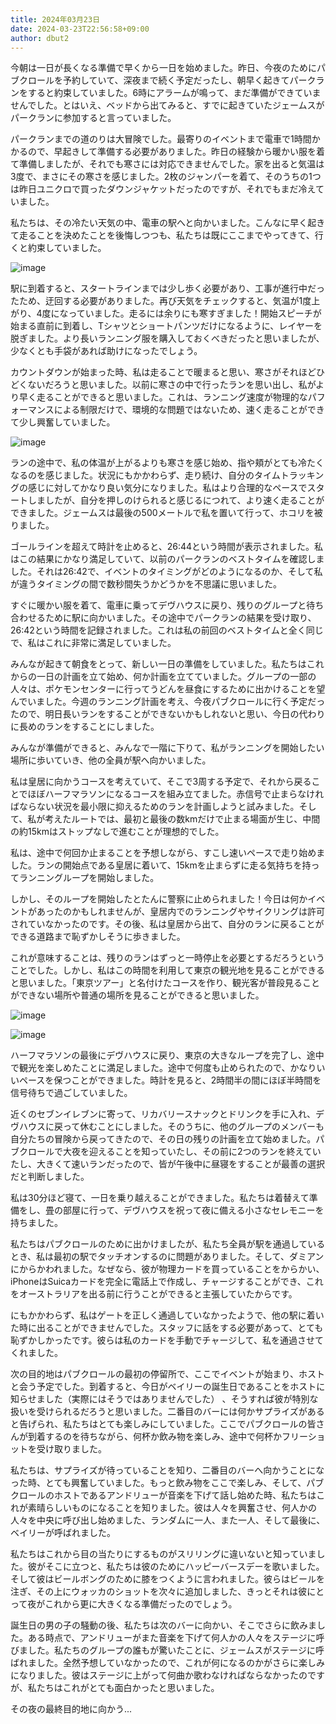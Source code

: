 ```yaml
---
title: 2024年03月23日
date: 2024-03-23T22:56:58+09:00
author: dbut2
---
```

今朝は一日が長くなる準備で早くから一日を始めました。昨日、今夜のためにパブクロールを予約していて、深夜まで続く予定だったし、朝早く起きてパークランをすると約束していました。6時にアラームが鳴って、まだ準備ができていませんでした。とはいえ、ベッドから出てみると、すでに起きていたジェームスがパークランに参加すると言っていました。

パークランまでの道のりは大冒険でした。最寄りのイベントまで電車で1時間かかるので、早起きして準備する必要がありました。昨日の経験から暖かい服を着て準備しましたが、それでも寒さには対応できませんでした。家を出ると気温は3度で、まさにその寒さを感じました。2枚のジャンパーを着て、そのうちの1つは昨日ユニクロで買ったダウンジャケットだったのですが、それでもまだ冷えていました。

私たちは、その冷たい天気の中、電車の駅へと向かいました。こんなに早く起きて走ることを決めたことを後悔しつつも、私たちは既にここまでやってきて、行くと約束していました。

![image](https://github.com/devhou-se/www-jp/assets/61171623/df6f921c-49f2-4141-98a0-c253f68dd412)

駅に到着すると、スタートラインまでは少し歩く必要があり、工事が進行中だったため、迂回する必要がありました。再び天気をチェックすると、気温が1度上がり、4度になっていました。走るには余りにも寒すぎました！開始スピーチが始まる直前に到着し、Tシャツとショートパンツだけになるように、レイヤーを脱ぎました。より長いランニング服を購入しておくべきだったと思いましたが、少なくとも手袋があれば助けになったでしょう。

カウントダウンが始まった時、私は走ることで暖まると思い、寒さがそれほどひどくないだろうと思いました。以前に寒さの中で行ったランを思い出し、私がより早く走ることができると思いました。これは、ランニング速度が物理的なパフォーマンスによる制限だけで、環境的な問題ではないため、速く走ることができて少し興奮していました。

![image](https://github.com/devhou-se/www-jp/assets/61171623/cd1fafc4-251e-4947-bfca-76517673faf0)

ランの途中で、私の体温が上がるよりも寒さを感じ始め、指や頬がとても冷たくなるのを感じました。状況にもかかわらず、走り続け、自分のタイムトラッキングの感じに対してかなり良い気分になりました。私はより合理的なペースでスタートしましたが、自分を押しのけられると感じるにつれて、より速く走ることができました。ジェームスは最後の500メートルで私を置いて行って、ホコリを被りました。

ゴールラインを超えて時計を止めると、26:44という時間が表示されました。私はこの結果にかなり満足していて、以前のパークランのベストタイムを確認しました。それは26:42で、イベントのタイミングがどのようになるのか、そして私が違うタイミングの間で数秒間失うかどうかを不思議に思いました。

すぐに暖かい服を着て、電車に乗ってデヴハウスに戻り、残りのグループと待ち合わせるために駅に向かいました。その途中でパークランの結果を受け取り、26:42という時間を記録されました。これは私の前回のベストタイムと全く同じで、私はこれに非常に満足していました。

みんなが起きて朝食をとって、新しい一日の準備をしていました。私たちはこれからの一日の計画を立て始め、何か計画を立てていました。グループの一部の人々は、ポケモンセンターに行ってうどんを昼食にするために出かけることを望んでいました。今週のランニング計画を考え、今夜パブクロールに行く予定だったので、明日長いランをすることができないかもしれないと思い、今日の代わりに長めのランをすることにしました。

みんなが準備ができると、みんなで一階に下りて、私がランニングを開始したい場所に歩いていき、他の全員が駅へ向かいました。

私は皇居に向かうコースを考えていて、そこで3周する予定で、それから戻ることでほぼハーフマラソンになるコースを組み立てました。赤信号で止まらなければならない状況を最小限に抑えるためのランを計画しようと試みました。そして、私が考えたルートでは、最初と最後の数kmだけで止まる場面が生じ、中間の約15kmはストップなしで進むことが理想的でした。

私は、途中で何回か止まることを予想しながら、すこし速いペースで走り始めました。ランの開始点である皇居に着いて、15kmを止まらずに走る気持ちを持ってランニングループを開始しました。

しかし、そのループを開始したとたんに警察に止められました！今日は何かイベントがあったのかもしれませんが、皇居内でのランニングやサイクリングは許可されていなかったのです。その後、私は皇居から出て、自分のランに戻ることができる道路まで恥ずかしそうに歩きました。

これが意味することは、残りのランはずっと一時停止を必要とするだろうということでした。しかし、私はこの時間を利用して東京の観光地を見ることができると思いました。「東京ツアー」と名付けたコースを作り、観光客が普段見ることができない場所や普通の場所を見ることができると思いました。

![image](https://github.com/devhou-se/www-jp/assets/61171623/c1a7611c-7b03-47fa-98ed-6e405943bbd5)

![image](https://github.com/devhou-se/www-jp/assets/61171623/395a558a-43e5-4f56-a1f3-bc955b9fcff3)

ハーフマラソンの最後にデヴハウスに戻り、東京の大きなループを完了し、途中で観光を楽しめたことに満足しました。途中で何度も止められたので、かなりいいペースを保つことができました。時計を見ると、2時間半の間にほぼ半時間を信号待ちで過ごしていました。

近くのセブンイレブンに寄って、リカバリースナックとドリンクを手に入れ、デヴハウスに戻って休むことにしました。そのうちに、他のグループのメンバーも自分たちの冒険から戻ってきたので、その日の残りの計画を立て始めました。パブクロールで大夜を迎えることを知っていたし、その前に2つのランを終えていたし、大きくて速いランだったので、皆が午後中に昼寝をすることが最善の選択だと判断しました。

私は30分ほど寝て、一日を乗り越えることができました。私たちは着替えて準備をし、畳の部屋に行って、デヴハウスを祝って夜に備える小さなセレモニーを持ちました。

私たちはパブクロールのために出かけましたが、私たち全員が駅を通過しているとき、私は最初の駅でタッチオンするのに問題がありました。そして、ダミアンにからかわれました。なぜなら、彼が物理カードを買っていることをからかい、iPhoneはSuicaカードを完全に電話上で作成し、チャージすることができ、これをオーストラリアを出る前に行うことができると主張していたからです。

にもかかわらず、私はゲートを正しく通過していなかったようで、他の駅に着いた時に出ることができませんでした。スタッフに話をする必要があって、とても恥ずかしかったです。彼らは私のカードを手動でチャージして、私を通過させてくれました。

次の目的地はパブクロールの最初の停留所で、ここでイベントが始まり、ホストと会う予定でした。到着すると、今日がベイリーの誕生日であることをホストに知らせました（実際にはそうではありませんでした） 、そうすれば彼が特別な扱いを受けられるだろうと思いました。二番目のバーには何かサプライズがあると告げられ、私たちはとても楽しみにしていました。ここでパブクロールの皆さんが到着するのを待ちながら、何杯か飲み物を楽しみ、途中で何杯かフリーショットを受け取りました。

私たちは、サプライズが待っていることを知り、二番目のバーへ向かうことになった時、とても興奮していました。もっと飲み物をここで楽しみ、そして、パブクロールのホストであるアンドリューが音楽を下げて話し始めた時、私たちはこれが素晴らしいものになることを知りました。彼は人々を興奮させ、何人かの人々を中央に呼び出し始めました、ランダムに一人、また一人、そして最後に、ベイリーが呼ばれました。

私たちはこれから目の当たりにするものがスリリングに違いないと知っていました。彼がそこに立つと、私たちは彼のためにハッピーバースデーを歌いました。そして彼はビールボングのために膝をつくように言われました。彼らはビールを注ぎ、その上にウォッカのショットを次々に追加しました、きっとそれは彼にとって夜がこれから更に大きくなる準備だったのでしょう。

誕生日の男の子の騒動の後、私たちは次のバーに向かい、そこでさらに飲みました。ある時点で、アンドリューがまた音楽を下げて何人かの人々をステージに呼びました。私たちのグループの誰もが驚いたことに、ジェームスがステージに呼ばれました。全然予想していなかったので、これが何になるのかがさらに楽しみになりました。彼はステージに上がって何曲か歌わなければならなかったのですが、私たちはこれがとても面白かったと思いました。

その夜の最終目的地に向かう...